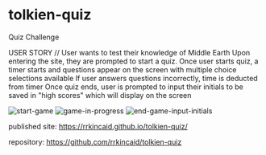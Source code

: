 # tolkien-quiz

Quiz Challenge

USER STORY //
User wants to test their knowledge of Middle Earth
Upon entering the site, they are prompted to start a quiz.
Once user starts quiz, a timer starts and questions appear on the screen with multiple choice selections available
If user answers questions incorrectly, time is deducted from timer
Once quiz ends, user is prompted to input their initials to be saved in "high scores" which will display on the screen

<img src="./assets.images.quiz-screen-1" alt="start-game">
<img src="./assets.images.quiz-screen-2" alt="game-in-progress">
<img src="./assets.images.quiz-screen-3" alt="end-game-input-initials">

published site: https://rrkincaid.github.io/tolkien-quiz/

repository: https://github.com/rrkincaid/tolkien-quiz
